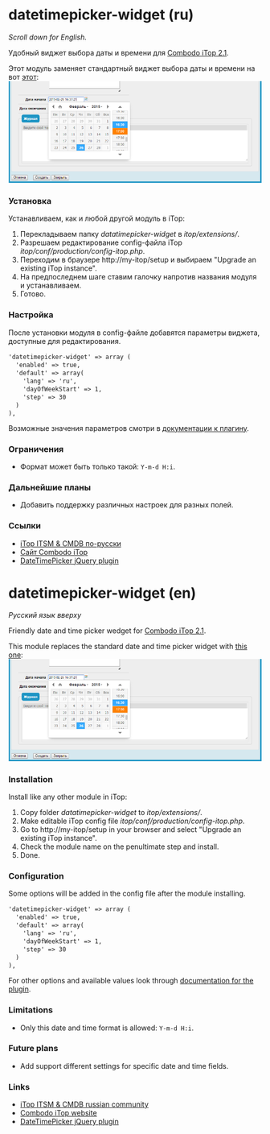 datetimepicker-widget (ru)
===================================
*Scroll down for English.*

Удобный виджет выбора даты и времени для [Combodo iTop 2.1](http://combodo.com/itop).


Этот модуль заменяет стандартный виджет выбора даты и времени на вот [этот](https://github.com/xdan/datetimepicker):
![Date And Time Picker Widger for Combodo iTop](doc/datetimepicker-widget.png)

### Установка
Устанавливаем, как и любой другой модуль в iTop:
 1. Перекладываем папку *datatimepicker-widget* в *itop/extensions/*.
 2. Разрешаем редактирование config-файла iTop *itop/conf/production/config-itop.php*.
 3. Переходим в браузере http://my-itop/setup и выбираем "Upgrade an existing iTop instance".
 4. На предпоследнем шаге ставим галочку напротив названия модуля и устанавливаем.
 5. Готово.

### Настройка
После установки модуля в config-файле добавятся параметры виджета, доступные для редактирования.
```
'datetimepicker-widget' => array (
  'enabled' => true,
  'default' => array(
    'lang' => 'ru',
    'dayOfWeekStart' => 1,
    'step' => 30
  )
),
```
Возможные значения параметров смотри в [документации к плагину](http://xdsoft.net/jqplugins/datetimepicker/).

### Ограничения
- Формат может быть только такой: `Y-m-d H:i`.

### Дальнейшие планы
- Добавить поддержку различных настроек для разных полей.

### Ссылки
- [iTop ITSM & CMDB по-русски](http://community.itop-itsm.ru)
- [Сайт Combodo iTop](http://www.combodo.com/itop)
- [DateTimePicker jQuery plugin](http://xdsoft.net/jqplugins/datetimepicker/)


datetimepicker-widget (en)
===================================
*Русский язык вверху*

Friendly date and time picker wedget for [Combodo iTop 2.1](http://combodo.com/itop).


This module replaces the standard date and time picker widget with [this one](https://github.com/xdan/datetimepicker):
![Date And Time Picker Widger for Combodo iTop](doc/datetimepicker-widget.png)

### Installation
Install like any other module in iTop:
 1. Copy folder *datatimepicker-widget* to *itop/extensions/*.
 2. Make editable iTop config file *itop/conf/production/config-itop.php*.
 3. Go to http://my-itop/setup in your browser and select "Upgrade an existing iTop instance".
 4. Check the module name on the penultimate step and install.
 5. Done.

### Configuration
Some options will be added in the config file after the module installing.
```
'datetimepicker-widget' => array (
  'enabled' => true,
  'default' => array(
    'lang' => 'ru',
    'dayOfWeekStart' => 1,
    'step' => 30
  )
),
```
For other options and available values look through [documentation for the plugin](http://xdsoft.net/jqplugins/datetimepicker/).

### Limitations
 - Only this date and time format is allowed: `Y-m-d H:i`.

### Future plans
- Add support different settings for specific date and time fields.

### Links
- [iTop ITSM & CMDB russian community](http://community.itop-itsm.ru)
- [Combodo iTop website](http://www.combodo.com/itop)
- [DateTimePicker jQuery plugin](http://xdsoft.net/jqplugins/datetimepicker/)
